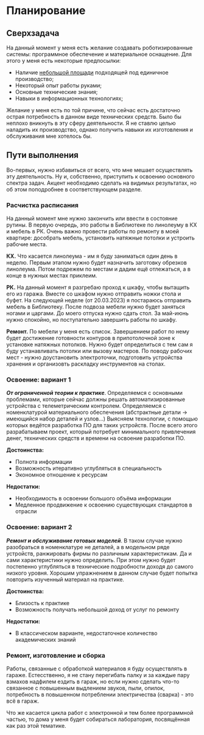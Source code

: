 # Планирование

## Сверхзадача

На данный момент у меня есть желание создавать роботизированные системы: программное обеспечение и материальное оснащение. Для этого у меня есть некоторые предпосылки:

- Наличие [небольшой площади](garage.md) подходящей под единичное производство;
- Некоторый опыт работы руками;
- Основные технические знания;
- Навыки в информационных технологиях;

Желание у меня есть по той причине, что сейчас есть достаточно острая потребность в данном виде технических средств. Было бы неплохо вникнуть в эту сферу деятельности. Я не ставлю целью наладить их производство, однако получить навыки их изготовления и обслуживания мне хотелось бы.

## Пути выполнения

Во-первых, нужно избавиться от всего, что мне мешает осуществлять эту деятельность. Ну и, собственно, приступить к освоению основного спектра задач. Акцент необходимо сделать на видимых результатах, но об этом поподробнее в соответствующем разделе.

### Расчистка расписания

На данный момент мне нужно закончить или ввести в состояние рутины. В первую очередь, это работы в Библиотеке по линолеуму в КХ и мебель в РК. Очень важно провести работы по ремонту в моей квартире: дособрать мебель, установить натяжные потолки и устроить рабочие места.

**КХ.** Что касается линолеума - им я буду заниматься один день в неделю. Первым этапом нужно будет назначить заготовку обрезков линолеума. Потом подрежем по местам и дадим ещё отлежаться, а в конце в нужных местах приклеим.

**РК.** На данный момент я разгребаю проход к шкафу, чтобы вытащить его из гаража. Вместе со шкафом нужно отправить ножки стола и буфет. На следующей неделе (от 20.03.2023) я постараюсь отправить мебель в Библиотеку. После подвоза мебели нужно будет заняться ногами и царгами. До моего отпуска нужно сдать стол. За май-июнь нужно спокойно, но поступательно завершить работы по шкафу.

**Ремонт.** По мебели у меня есть список. Завершением работ по нему будет достижение готовности контуров в припотолочной зоне к установке натяжных потолков. Нужно будет определиться с тем сам я буду устанавливать потолки или вызову мастеров. По поводу рабочих мест - нужно доустановить электроточки, подготовить устройства хранения и организовть раскладку инструментов на столах.

### Освоение: вариант 1

**_От ограниченной теории к практике_**. Определяемся с основными проблемами, которые сейчас должны решать автоматизированные устройства с телеметрическим контролем. Определяемся с номенклатурой материального обеспечения (абстрактные детали -> имеющийся набор деталей и узлов...) Выясняем технологии, с помощью которых ведётся разработка ПО для таких устройств. После всего этого разрабатываем проект, который потребует минимального привлечения денег, технических средств и времени на освоение разработки ПО.

**Достоинства:**

- Полнота информации
- Возможность итеративно углубляться в специальность
- Экономное отношение к ресурсам

**Недостатки:**

- Необходимость в освоении большого объёма информации
- Медленное продвижение к освоению существующих стандартов в отрасли

### Освоение: вариант 2

**_Ремонт и обслуживание готовых моделей_**. В таком случае нужно разобраться в номенклатуре не деталей, а в модельном ряде устройств, ранжировать фирмы по различным характеристикам. Да и сами характеристики нужно определить. При этом нужно будет постепенно углубляться в технические подробности доходя до самого низкого уровня. Хорошим упражнением в данном случае будет попытка повторить изученный материал на практике.

**Достоинства:**

- Близость к практике
- Возможность получать небольшой доход от услуг по ремонту

**Недостатки:**

- В классическом варианте, недостаточное количество академических знаний

### Ремонт, изготовление и сборка

Работы, связанные с обработкой материалов я буду осуществлять в гараже. Естесственно, я не стану перегибать палку и за каждые пару взмахов надфилем ездить в гараж, но если нужно сделать что-то связанное с повышенным выдлением звуков, пыли, опилок, потребность в повышенном потреблении электричества (сварка) - это всё в гараж.

Что же касается цикла работ с электронной и тем более программной частью, то дома у меня будет собираться лаборатория, посвящённая как раз этой тематике.
